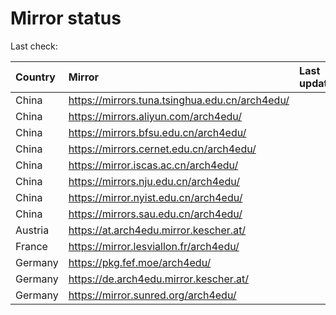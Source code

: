 <script src="./time.js"></script>
# Mirror status
Last check: <script type="text/javascript">localize(1717607852.1856012);</script>

|Country|Mirror|Last update|
|:------|:-----|:----------|
|China|https://mirrors.tuna.tsinghua.edu.cn/arch4edu/|<script type="text/javascript">localize(1717569327);</script>|
|China|https://mirrors.aliyun.com/arch4edu/|<script type="text/javascript">localize(1717569327);</script>|
|China|https://mirrors.bfsu.edu.cn/arch4edu/|<script type="text/javascript">localize(1717569327);</script>|
|China|https://mirrors.cernet.edu.cn/arch4edu/|<script type="text/javascript">localize(1717569327);</script>|
|China|https://mirror.iscas.ac.cn/arch4edu/|<script type="text/javascript">localize(1717569327);</script>|
|China|https://mirrors.nju.edu.cn/arch4edu/|<script type="text/javascript">localize(1717525967);</script>|
|China|https://mirror.nyist.edu.cn/arch4edu/|<script type="text/javascript">localize(1717569327);</script>|
|China|https://mirrors.sau.edu.cn/arch4edu/|<script type="text/javascript">localize(1717569327);</script>|
|Austria|https://at.arch4edu.mirror.kescher.at/|<script type="text/javascript">localize(1717569327);</script>|
|France|https://mirror.lesviallon.fr/arch4edu/|<script type="text/javascript">localize(1717569327);</script>|
|Germany|https://pkg.fef.moe/arch4edu/|<script type="text/javascript">localize(1717569327);</script>|
|Germany|https://de.arch4edu.mirror.kescher.at/|<script type="text/javascript">localize(1717569327);</script>|
|Germany|https://mirror.sunred.org/arch4edu/|<script type="text/javascript">localize(1717569327);</script>|

<script src="./tablefilter/tablefilter.js"></script>
<script src="./table.js"></script>